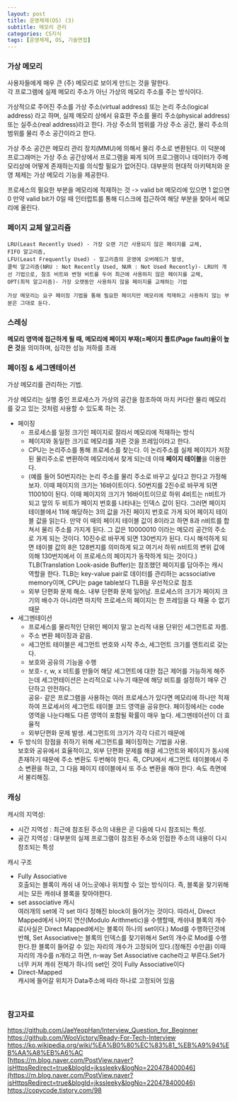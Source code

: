 ```yaml
---
layout: post
title: 운영체제(OS) (3)
subtitle: 메모리 관리
categories: CS지식
tags: [운영체제, OS, 기술면접]
---
```

### 가상 메모리
    
사용자들에게 매우 큰 (주) 메모리로 보이게 만드는 것을 말한다.  
각 프로그램에 실제 메모리 주소가 아닌 가상의 메모리 주소를 주는 방식이다.


가상적으로 주어진 주소를 가상 주소(virtual address) 또는 논리 주소(logical address) 라고 하며, 실제 메모리 상에서 유효한 주소를 물리 주소(physical address) 또는 실주소(real address)라고 한다. 가상 주소의 범위를 가상 주소 공간, 물리 주소의 범위를 물리 주소 공간이라고 한다.   


가상 주소 공간은 메모리 관리 장치(MMU)에 의해서 물리 주소로 변환된다. 이 덕분에 프로그래머는 가상 주소 공간상에서 프로그램을 짜게 되어 프로그램이나 데이터가 주메모리상에 어떻게 존재하는지를 의식할 필요가 없어진다. 대부분의 현대적 아키텍처와 운영 체제는 가상 메모리 기능을 제공한다.


프로세스의 필요한 부분을 메모리에 적재하는 것 -> valid bit 메모리에 있으면 1 없으면 0
만약 valid bit가 0일 때 인터럽트를 통해 디스크에 접근하여 해당 부분을 찾아서 메모리에 올린다.


### 페이지 교체 알고리즘
    LRU(Least Recently Used) - 가장 오랜 기간 사용되지 않은 페이지를 교체,  
    FIFO 알고리즘,  
    LFU(Least Frequently Used) - 알고리즘의 운영에 오버헤드가 발생, 
    클럭 알고리즘(NRU : Not Recently Used, NUR : Not Used Recently)- LRU의 개선 기법으로, 참조 비트와 변형 비트를 두어 최근에 사용하지 않은 페이지를 교체,  
    OPT(최적 알고리즘)- 가장 오랫동안 사용하지 않을 페이지를 교체하는 기법
    
    가상 메모리는 요구 페이징 기법을 통해 필요한 페이지만 메모리에 적재하고 사용하지 않는 부분은 그대로 둔다.
    
### 스레싱 
**메모리 영역에 접근하게 될 때, 메모리에 페이지 부재(=페이지 폴트(Page fault)율이 높은 것**을 의미하며, 심각한 성능 저하를 초래

### 페이징 & 세그멘테이션
    
가상 메모리를 관리하는 기법.

가상 메모리는 실행 중인 프로세스가 가상의 공간을 참조하여 마치 커다란 물리 메모리를 갖고 있는 것처럼 사용할 수 있도록 하는 것. 

- 페이징
    - 프로세스를 일정 크기인 페이지로 잘라서 메모리에 적재하는 방식
    - 페이지와 동일한 크기로 메모리를 자른 것을 프레임이라고 한다.
    - CPU는 논리주소를 통해 프로세스를 찾는다. 이 논리주소를 실제 페이지가 저장된 물리주소로 변환하여 메모리에서 찾게 되는데 이때 **페이지 테이블**을 이용한다.
    - (예를 들어 50번지라는 논리 주소를 물리 주소로 바꾸고 싶다고 한다고 가정해보자. 이때 페이지의 크기는 16바이트이다. 50번지를 2진수로 바꾸게 되면 110010이 된다. 이때 페이지의 크기가 16바이트이므로 하위 4비트는 n비트가 되고 앞의 두 비트가 페이지 번호를 나타내는 인덱스 값이 된다. 그러면 페이지 테이블에서 11에 해당하는 3의 값을 가진 페이지 번호로 가게 되어 페이지 테이블 값을 읽는다. 만약 이 때의 페이지 테이블 값이 8이라고 하면 8과 n비트를 합쳐서 물리 주소를 가지게 된다. 그 값은 10000010 이라는 메모리 공간의 주소로 가게 되는 것이다. 10진수로 바꾸게 되면 130번지가 된다. 다시 해석하게 되면 테이블 값의 8은 128번지를 의미하게 되고 여기서 하위 n비트의 변위 값에 의해 130번지에서 이 프로세스의 페이지가 동작하게 되는 것이다.)
    TLB(Translation Look-aside Buffer)는 참조했던 페이지를 담아주는 캐시 역할을 한다. TLB는 key-value pair로 데이터를 관리하는 acssociative memory이며, CPU는 page table보다 TLB을 우선적으로 참조
    - 외부 단편화 문제 해소. 내부 단편화 문제 일어남. 프로세스의 크기가 페이지 크기의 배수가 아니라면 마지막 프로세스의 페이지는 한 프레임을 다 채울 수 없기 때문
- 세그멘테이션
    - 프로세스를 물리적인 단위인 페이지 말고 논리적 내용 단위인 세그먼트로 자름.
    - 주소 변환 페이징과 같음.
    - 세그먼트 테이블은 세그먼트 번호와 시작 주소, 세그먼트 크기를 엔트리로 갖는다.
    - 보호와 공유의 기능을 수행
    - 보호- r, w, x 비트를 만들어 해당 세그먼트에 대한 접근 제어를 가능하게 해주는데 세그먼테이션은 논리적으로 나누기 때문에 해당 비트를 설정하기 매우 간단하고 안전하다.  
    공유- 같은 프로그램을 사용하는 여러 프로세스가 있다면 메모리에 하나만 적재하여 프로세서의 세그먼트 테이블 코드 영역을 공유한다. 페이징에서는 code 영역을 나눈다해도 다른 영역이 포함될 확률이 매우 높다. 세그멘테이션이 더 효율적
    - 외부단편화 문제 발생. 세그먼트의 크기가 각각 다르기 때문에
- 두 방식의 장점을 취하기 위해 세그먼트를 페이징하는 기법을 사용.  
    보호와 공유에서 효율적이고, 외부 단편화 문제를 해결
    세그먼트와 페이지가 동시에 존재하기 때문에 주소 변환도 두번해야 한다. 즉, CPU에서 세그먼트 테이블에서 주소 변환을 하고, 그 다음 페이지 테이블에서 또 주소 변환을 해야 한다. 속도 측면에서 불리해짐.


### 캐싱
    
캐시의 지역성:

- 시간 지역성 : 최근에 참조된 주소의 내용은 곧 다음에 다시 참조되는 특성.
- 공간 지역성 : 대부분의 실제 프로그램이 참조된 주소와 인접한 주소의 내용이 다시 참조되는 특성

캐시 구조  
- Fully Associative  
호출되는 블록이 캐쉬 내 어느곳에나 위치할 수 있는 방식이다. 즉, 블록을 찾기위해서는 모든 캐쉬내 블록을 찾아야한다.
- set associative 캐시  
여러개의 set에 각 set 마다 정해진 block이 들어가는 것이다. 따라서, Direct Mapped에서 나머지 연산(Modulo Arithmetic)을 수행할때, 캐쉬내 블록의 개수로(사실은 Direct Mapped에서는 블록이 하나의 set이다.) Mod를 수행하던것에 반해, Set Associative는 블록의 인덱스를 찾기위해서 Set의 개수로 Mod를 수행한다.한 블록이 들어갈 수 있는 자리의 개수가 고정되어 있다.(정해진 수만큼) 이때 자리의 개수를 n개라고 하면, n-way Set Associative cache라고 부른다.Set가 너무 커져 캐쉬 전체가 하나의 set인 것이 Fully Associative이다
- Direct-Mapped  
캐시에 들어갈 위치가 Data주소에 따라 하나로 고정되어 있음

<br/>

### 참고자료
https://github.com/JaeYeopHan/Interview_Question_for_Beginner  
https://github.com/WooVictory/Ready-For-Tech-Interview  
https://ko.wikipedia.org/wiki/%EA%B0%80%EC%83%81_%EB%A9%94%EB%AA%A8%EB%A6%AC  
[https://m.blog.naver.com/PostView.naver?isHttpsRedirect=true&blogId=jkssleeky&logNo=220478400046](https://m.blog.naver.com/PostView.naver?isHttpsRedirect=true&blogId=jkssleeky&logNo=220478400046)
https://copycode.tistory.com/98